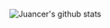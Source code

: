 ![Juancer's github stats](https://github-readme-stats.vercel.app/api?username=abuzahra98&show_icons=true&count_private=true&bg_color=150,212529,343a40&text_color=fff&icon_color=e9ecef&custom_title=My+GitHub+stats&title_color=4d908e)
